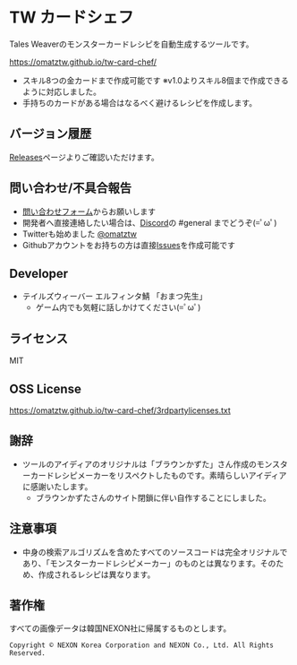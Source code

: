 # TW カードシェフ

Tales Weaverのモンスターカードレシピを自動生成するツールです。

https://omatztw.github.io/tw-card-chef/

* スキル8つの金カードまで作成可能です ※v1.0よりスキル8個まで作成できるように対応しました。
* 手持ちのカードがある場合はなるべく避けるレシピを作成します。

## バージョン履歴

[Releases](https://github.com/omatztw/tw-card-chef/releases)ページよりご確認いただけます。

## 問い合わせ/不具合報告

* [問い合わせフォーム](https://forms.gle/KBqHFqypPMAvUiqh9)からお願いします
* 開発者へ直接連絡したい場合は、[Discord](https://discord.gg/ksFC4rP)の #general までどうぞ(=ﾟωﾟ)
* Twitterも始めました [@omatztw](https://twitter.com/omatztw)
* Githubアカウントをお持ちの方は直接[Issues](https://github.com/omatztw/tw-card-chef/issues/new)を作成可能です

## Developer

* テイルズウィーバー エルフィンタ鯖 「おまつ先生」
    * ゲーム内でも気軽に話しかけてください(=ﾟωﾟ)

## ライセンス

MIT

## OSS License

https://omatztw.github.io/tw-card-chef/3rdpartylicenses.txt


## 謝辞

* ツールのアイディアのオリジナルは「ブラウンかずた」さん作成のモンスターカードレシピメーカーをリスペクトしたものです。素晴らしいアイディアに感謝いたします。
    * ブラウンかずたさんのサイト閉鎖に伴い自作することにしました。

## 注意事項

* 中身の検索アルゴリズムを含めたすべてのソースコードは完全オリジナルであり、「モンスターカードレシピメーカー」のものとは異なります。そのため、作成されるレシピは異なります。

## 著作権

すべての画像データは韓国NEXON社に帰属するものとします。

    Copyright © NEXON Korea Corporation and NEXON Co., Ltd. All Rights Reserved.
